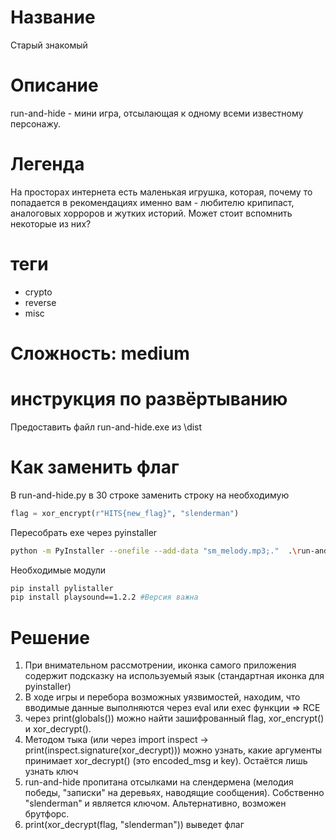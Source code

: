 # Название
Старый знакомый

# Описание
run-and-hide - мини игра, отсылающая к одному всеми известному персонажу.

# Легенда
На просторах интернета есть маленькая игрушка, которая, почему то попадается в рекомендациях именно вам - любителю крипипаст, аналоговых хорроров и жутких историй. Может стоит вспомнить некоторые из них?

# теги
- crypto
- reverse
- misc

# Сложность: medium

# инструкция по развёртыванию
Предоставить файл run-and-hide.exe из \dist

# Как заменить флаг
В run-and-hide.py в 30 строке заменить строку на необходимую
```python
flag = xor_encrypt(r"HITS{new_flag}", "slenderman")
```
Пересобрать exe через pyinstaller
```sh
python -m PyInstaller --onefile --add-data "sm_melody.mp3;."  .\run-and-hide.py
```
Необходимые модули
```sh
pip install pylistaller
pip install playsound==1.2.2 #Версия важна
```

# Решение
1. При внимательном рассмотрении, иконка самого приложения содержит подсказку на используемый язык (стандартная иконка для pyinstaller)
2. В ходе игры и перебора возможных уязвимостей, находим, что вводимые данные выполняются через eval или exec функции => RCE
3. через print(globals()) можно найти зашифрованный flag, xor_encrypt() и xor_decrypt(). 
4. Методом тыка (или через import inspect -> print(inspect.signature(xor_decrypt))) можно узнать, какие аргументы принимает xor_decrypt() (это encoded_msg и key). Остаётся лишь узнать ключ
5. run-and-hide пропитана отсылками на слендермена (мелодия победы, "записки" на деревьях, наводящие сообщения). Собственно "slenderman" и является ключом. Альтернативно, возможен брутфорс.
6. print(xor_decrypt(flag, "slenderman")) выведет флаг
